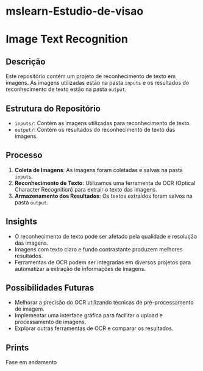 # mslearn-Estudio-de-visao

# Image Text Recognition

## Descrição
Este repositório contém um projeto de reconhecimento de texto em imagens. As imagens utilizadas estão na pasta `inputs` e os resultados do reconhecimento de texto estão na pasta `output`.

## Estrutura do Repositório
- `inputs/`: Contém as imagens utilizadas para reconhecimento de texto.
- `output/`: Contém os resultados do reconhecimento de texto das imagens.

## Processo
1. **Coleta de Imagens**: As imagens foram coletadas e salvas na pasta `inputs`.
2. **Reconhecimento de Texto**: Utilizamos uma ferramenta de OCR (Optical Character Recognition) para extrair o texto das imagens.
3. **Armazenamento dos Resultados**: Os textos extraídos foram salvos na pasta `output`.

## Insights
- O reconhecimento de texto pode ser afetado pela qualidade e resolução das imagens.
- Imagens com texto claro e fundo contrastante produzem melhores resultados.
- Ferramentas de OCR podem ser integradas em diversos projetos para automatizar a extração de informações de imagens.

## Possibilidades Futuras
- Melhorar a precisão do OCR utilizando técnicas de pré-processamento de imagem.
- Implementar uma interface gráfica para facilitar o upload e processamento de imagens.
- Explorar outras ferramentas de OCR e comparar os resultados.

## Prints
Fase em andamento

